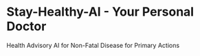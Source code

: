 # Stay-Healthy-AI - Your Personal Doctor
Health Advisory AI for Non-Fatal Disease for Primary Actions
